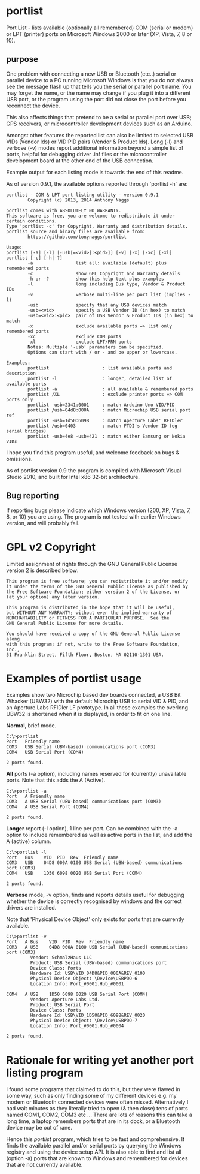 # portlist

Port List - lists available (optionally all remembered) COM (serial or modem)
or LPT (printer) ports on Microsoft Windows 2000 or later (XP, Vista, 7, 8 or 10).

## purpose

One problem with connecting a new USB or Bluetooth (etc..) serial or parallel
device to a PC running Microsoft Windows is that you do not always see the
message flash up that tells you the serial or parallel port name. You may
forget the name, or the name may change if you plug it into a different USB
port, or the program using the port did not close the port before you
reconnect the device.

This also affects things that pretend to be a serial or parallel port over
USB; GPS receivers, or microcontroller development devices such as an Arduino.

Amongst other features the reported list can also be limited to selected USB
VIDs (Vendor Ids) or VID:PID pairs (Vendor & Product Ids). Long (-l) and
verbose (-v) modes report additional information beyond a simple list of
ports, helpful for debugging driver .inf files or the microcontroller
development board at the other end of the USB connection.

Example output for each listing mode is towards the end of this readme.


As of version 0.9.1, the available options reported through 'portlist -h' are:

	portlist - COM & LPT port listing utility - version 0.9.1
			Copyright (c) 2013, 2014 Anthony Naggs

	portlist comes with ABSOLUTELY NO WARRANTY.
	This software is free, you are welcome to redistribute it under certain conditions.
	Type 'portlist -c' for Copyright, Warranty and distribution details.
	portlist source and binary files are available from:
			https://github.com/tonynaggs/portlist

	Usage:
	portlist [-a] [-l] [-usb[=<vid>[:<pid>]] [-v] [-x] [-xc] [-xl]
	portlist [-c] [-h|-?]
			-a                list all: available (default) plus remembered ports
			-c                show GPL Copyright and Warranty details
			-h or -?          show this help text plus examples
			-l                long including Bus type, Vendor & Product IDs
			-v                verbose multi-line per port list (implies -l)
			-usb              specify that any USB devices match
			-usb=<vid>        specify a USB Vendor ID (in hex) to match
			-usb=<vid>:<pid>  pair of USB Vendor & Product IDs (in hex) to match
			-x                exclude available ports => list only remembered ports
			-xc               exclude COM ports
			-xl               exclude LPT/PRN ports
			Notes: Multiple '-usb' parameters can be specified.
			Options can start with / or - and be upper or lowercase.

	Examples:
			portlist                    : list available ports and description
			portlist -l                 : longer, detailed list of available ports
			portlist -a                 : all available & remembered ports
			portlist /XL                : exclude printer ports => COM ports only
			portlist -usb=2341:0001     : match Arduino Uno VID/PID
			portlist /usb=04d8:000A     : match Microchip USB serial port ref
			portlist -usb=1d50:6098     : match Aperture Labs' RFIDler
			portlist /usb=0403          : match FTDI's Vendor ID (eg serial bridges)
			portlist -usb=4e8 -usb=421  : match either Samsung or Nokia VIDs


I hope you find this program useful, and welcome feedback on bugs & omissions.

As of portlist version 0.9 the program is compiled with Microsoft Visual Studio 2010,
and built for Intel x86 32-bit architecture.

## Bug reporting

If reporting bugs please indicate which Windows version (200, XP, Vista, 7, 8, or 10) you are using.
The program is not tested with earlier Windows version, and will probably fail.


# GPL v2 Copyright

Limited assignment of rights through the GNU General Public License version 2
is described below:

	This program is free software; you can redistribute it and/or modify
    it under the terms of the GNU General Public License as published by
    the Free Software Foundation; either version 2 of the License, or
    (at your option) any later version.
    
    This program is distributed in the hope that it will be useful,
    but WITHOUT ANY WARRANTY; without even the implied warranty of
    MERCHANTABILITY or FITNESS FOR A PARTICULAR PURPOSE.  See the
    GNU General Public License for more details.
    
    You should have received a copy of the GNU General Public License along
    with this program; if not, write to the Free Software Foundation, Inc.,
    51 Franklin Street, Fifth Floor, Boston, MA 02110-1301 USA.

# Examples of portlist usage

Examples show two Microchip based dev boards connected, a USB Bit Whacker (UBW32)
with the default Microchip USB to serial VID & PID, and an Aperture Labs
RFIDler LF prototype. In all these examples the overlong UBW32 is shortened
when it is displayed, in order to fit on one line.

**Normal**, brief mode.

	C:\>portlist
	Port   Friendly name
	COM3   USB Serial (UBW-based) communications port (COM3)
	COM4   USB Serial Port (COM4)

	2 ports found.

**All** ports (-a option), including names reserved for (currently) unavailable ports.
Note that this adds the A (Active).

	C:\>portlist -a
	Port   A Friendly name
	COM3   A USB Serial (UBW-based) communications port (COM3)
	COM4   A USB Serial Port (COM4)

	2 ports found.

**Longer** report (-l option), 1 line per port.
Can be combined with the -a option to include remembered as well as active
ports in the list, and add the A (active) column.

	C:\>portlist -l
	Port   Bus    VID  PID  Rev  Friendly name
	COM3   USB    04D8 000A 0100 USB Serial (UBW-based) communications port (COM3)
	COM4   USB    1D50 6098 0020 USB Serial Port (COM4)

	2 ports found.


**Verbose** mode, -v option, finds and reports details useful for debugging whether
the device is correctly recognised by windows and the correct drivers are installed.

Note that 'Physical Device Object' only exists for ports that are currently
available.

	C:\>portlist -v
	Port   A Bus    VID  PID  Rev  Friendly name
	COM3   A USB    04D8 000A 0100 USB Serial (UBW-based) communications port (COM3)
			 Vendor: SchmalzHaus LLC
			 Product: USB Serial (UBW-based) communications port
			 Device Class: Ports
			 Hardware Id: USB\VID_04D8&PID_000A&REV_0100
			 Physical Device Object: \Device\USBPDO-6
			 Location Info: Port_#0001.Hub_#0001

	COM4   A USB    1D50 6098 0020 USB Serial Port (COM4)
			 Vendor: Aperture Labs Ltd.
			 Product: USB Serial Port
			 Device Class: Ports
			 Hardware Id: USB\VID_1D50&PID_6098&REV_0020
			 Physical Device Object: \Device\USBPDO-7
			 Location Info: Port_#0001.Hub_#0004

	2 ports found.

# Rationale for writing yet another port listing program

I found some programs that claimed to do this, but they were flawed in some way,
such as only finding some of my different devices e.g. my modem or Bluetooth connected
devices were often missed.
Alternatively I had wait minutes as they literally tried to open (& then close) tens of
ports named COM1, COM2, COM3 etc ... There are lots of reasons this can take a long time,
a laptop remembers ports that are in its dock, or a Bluetooth device may be out of rane.

Hence this *portlist* program, which tries to be fast and comprehensive. It finds the 
available parallel and/or serial ports by querying the Windows registry and using the
device setup API. It is also able to find and list all (option -a) ports
that are known to Windows and remembered for devices that are not currently available.

